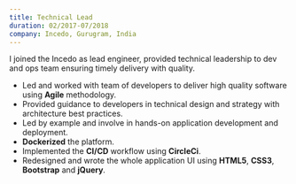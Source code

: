 ```yaml
---
title: Technical Lead
duration: 02/2017-07/2018
company: Incedo, Gurugram, India 
---
```


I joined the Incedo as lead engineer, provided technical leadership 
to dev and ops team ensuring timely delivery with quality.
- Led and worked with team of developers to deliver high 
quality software using **Agile** methodology.
- Provided guidance to developers in technical design 
and strategy with architecture best practices.
- Led by example and involve in hands-on 
application development and deployment.
- **Dockerized** the platform.
- Implemented the **CI/CD** workflow using **CircleCi**.
- Redesigned and wrote the whole application UI using **HTML5**, **CSS3**, **Bootstrap** and **jQuery**.


